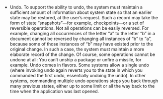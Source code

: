 *  Undo. To support the ability to undo, the system must maintain a sufficient amount of information about system state so that an earlier state may be restored, at the user’s request. Such a record may take the form of state “snapshots”—for example, checkpoints—or a set of reversible operations. Not all operations can be easily reversed. For example, changing all occurrences of the letter “a” to the letter “b” in a document cannot be reversed by changing all instances of “b” to “a”, because some of those instances of “b” may have existed prior to the original change. In such a case, the system must maintain a more elaborate record of the change. Of course, some operations cannot be undone at all: You can’t unship a package or unfire a missile, for example. Undo comes in flavors. Some systems allow a single undo (where invoking undo again reverts you to the state in which you commanded the first undo, essentially undoing the undo). In other systems, commanding multiple undo operations steps you back through many previous states, either up to some limit or all the way back to the time when the application was last opened.